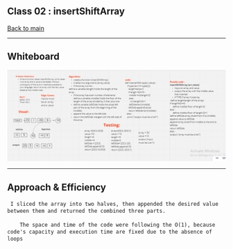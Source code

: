 ## Class 02 : insertShiftArray

[Back to main](https://github.com/Raghdsmadi/data-structures-and-algorithms) 
******************************************

## Whiteboard 
![whiteboard](./code_chall2.PNG)

**********************************************************
## Approach & Efficiency

```
 I sliced the array into two halves, then appended the desired value between them and returned the combined three parts.

    The space and time of the code were following the O(1), because code's capacity and execution time are fixed due to the absence of loops
```